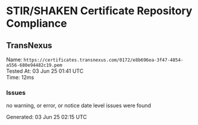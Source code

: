 # STIR/SHAKEN Certificate Repository Compliance

## TransNexus

Name: `https://certificates.transnexus.com/0172/e8b696ea-3f47-4854-a556-680e94482c19.pem`\
Tested At: 03 Jun 25 01:41 UTC\
Time: 12ms

### Issues

no warning, or error, or notice date level issues were found

Generated: 03 Jun 25 02:15 UTC